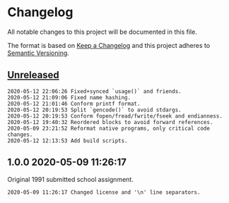 # Changelog

All notable changes to this project will be documented in this file.

The format is based on [Keep a Changelog](http://keepachangelog.com/en/1.0.0/)
and this project adheres to [Semantic Versioning](http://semver.org/spec/v2.0.0.html).

## [Unreleased]

```
2020-05-12 22:06:26 Fixed+synced `usage()` and friends.
2020-05-12 21:09:06 Fixed name hashing.
2020-05-12 21:01:46 Conform printf format.
2020-05-12 20:19:53 Split `gencode()` to avoid stdargs.
2020-05-12 20:19:53 Conform fopen/fread/fwrite/fseek and endianness.
2020-05-12 19:40:32 Reordered blocks to avoid forward references.
2020-05-09 23:21:52 Reformat native programs, only critical code changes.
2020-05-12 12:13:53 Add build scripts.
```

## 1.0.0 2020-05-09 11:26:17

Original 1991 submitted school assignment.

```
2020-05-09 11:26:17 Changed license and '\n' line separators. 
```

[Unreleased]: /RockingShip/xtools/compare/v1.0.0...HEAD
